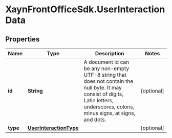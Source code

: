 # XaynFrontOfficeSdk.UserInteractionData

## Properties

Name | Type | Description | Notes
------------ | ------------- | ------------- | -------------
**id** | **String** | A document id can be any non-empty UTF-8 string that does not contain the null byte. It may consist of digits, Latin letters, underscores, colons, minus signs, at signs, and dots. | [optional] 
**type** | [**UserInteractionType**](UserInteractionType.md) |  | [optional] 


